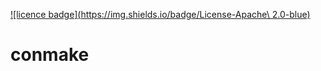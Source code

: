 [![licence badge](https://img.shields.io/badge/License-Apache\ 2.0-blue)](https://www.apache.org/licenses/LICENSE-2.0)


# conmake
